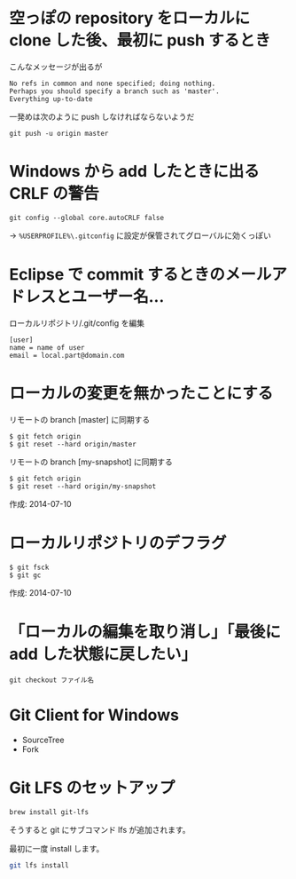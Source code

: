 # 空っぽの repository をローカルに clone した後、最初に push するとき

こんなメッセージが出るが

```
No refs in common and none specified; doing nothing.
Perhaps you should specify a branch such as 'master'.
Everything up-to-date
```

一発めは次のように push しなければならないようだ
```
git push -u origin master
```




# Windows から add したときに出る CRLF の警告

```
git config --global core.autoCRLF false
```

→ `%USERPROFILE%\.gitconfig` に設定が保管されてグローバルに効くっぽい

# Eclipse で commit するときのメールアドレスとユーザー名...

ローカルリポジトリ/.git/config を編集
```
[user]
name = name of user
email = local.part@domain.com
```

# ローカルの変更を無かったことにする

リモートの branch [master] に同期する
```
$ git fetch origin
$ git reset --hard origin/master
```

リモートの branch [my-snapshot] に同期する
```
$ git fetch origin
$ git reset --hard origin/my-snapshot
```

作成: 2014-07-10

# ローカルリポジトリのデフラグ
```
$ git fsck
$ git gc
```

作成: 2014-07-10

# 「ローカルの編集を取り消し」「最後に add した状態に戻したい」

```
git checkout ファイル名
```

# Git Client for Windows

* SourceTree
* Fork

# Git LFS のセットアップ

```bash
brew install git-lfs
```

そうすると git にサブコマンド lfs が追加されます。

最初に一度 install します。

```bash
git lfs install
```
